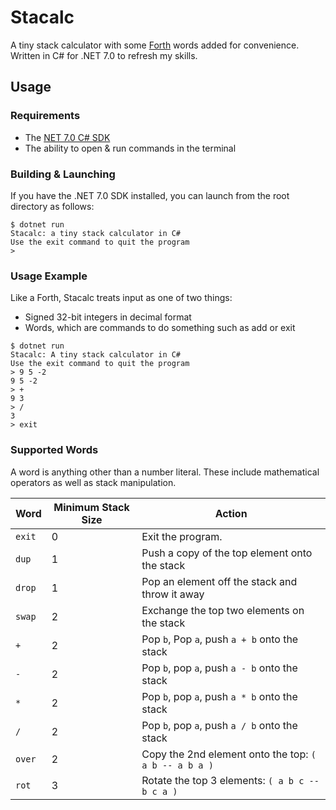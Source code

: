 # Stacalc

A tiny stack calculator with some
[Forth](https://en.wikipedia.org/wiki/Forth_(programming_language))
words added for convenience. Written in C# for .NET 7.0 to refresh my skills.

## Usage

### Requirements

* The [NET 7.0 C# SDK](https://dotnet.microsoft.com/en-us/download/dotnet/7.0)
* The ability to open & run commands in the terminal

### Building & Launching

If you have the .NET 7.0 SDK installed, you can launch from the root directory as follows:
```console
$ dotnet run
Stacalc: a tiny stack calculator in C#
Use the exit command to quit the program
>
```

### Usage Example

Like a Forth, Stacalc treats input as one of two things:

* Signed 32-bit integers in decimal format
* Words, which are commands to do something such as add or exit

```console
$ dotnet run
Stacalc: A tiny stack calculator in C#
Use the exit command to quit the program
> 9 5 -2
9 5 -2
> +
9 3
> /
3
> exit
```

### Supported Words

A word is anything other than a number literal. These include mathematical operators as
well as stack manipulation.

| Word | Minimum Stack Size | Action                                               |
|------|--------------------|------------------------------------------------------|
|`exit`| 0                  | Exit the program.                                    |
|`dup` | 1                  | Push a copy of the top element onto the stack        |
|`drop`| 1                  | Pop an element off the stack and throw it away       |
|`swap`| 2                  | Exchange the top two elements on the stack           |
|`+`   | 2                  | Pop `b`, Pop `a`, push `a + b` onto the stack        |
|`-`   | 2                  | Pop `b`, pop `a`, push `a - b` onto the stack        |
|`*`   | 2                  | Pop `b`, pop `a`, push `a * b` onto the stack        |
|`/`   | 2                  | Pop `b`, pop `a`, push `a / b` onto the stack        |
|`over`| 2                  | Copy the 2nd element onto the top: `( a b -- a b a )`|
|`rot` | 3                  | Rotate the top 3 elements: `( a b c -- b c a )`      |
